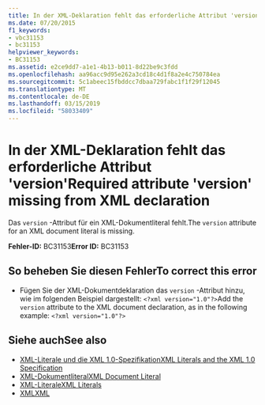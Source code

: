 ```yaml
---
title: In der XML-Deklaration fehlt das erforderliche Attribut 'version'
ms.date: 07/20/2015
f1_keywords:
- vbc31153
- bc31153
helpviewer_keywords:
- BC31153
ms.assetid: e2ce9dd7-a1e1-4b13-b011-8d22be9c3fdd
ms.openlocfilehash: aa96acc9d95e262a3cd18c4d1f8a2e4c750784ea
ms.sourcegitcommit: 5c1abeec15fbddcc7dbaa729fabc1f1f29f12045
ms.translationtype: MT
ms.contentlocale: de-DE
ms.lasthandoff: 03/15/2019
ms.locfileid: "58033409"
---
```

# <a name="required-attribute-version-missing-from-xml-declaration"></a><span data-ttu-id="6964b-102">In der XML-Deklaration fehlt das erforderliche Attribut 'version'</span><span class="sxs-lookup"><span data-stu-id="6964b-102">Required attribute 'version' missing from XML declaration</span></span>
<span data-ttu-id="6964b-103">Das `version` -Attribut für ein XML-Dokumentliteral fehlt.</span><span class="sxs-lookup"><span data-stu-id="6964b-103">The `version` attribute for an XML document literal is missing.</span></span>  
  
 <span data-ttu-id="6964b-104">**Fehler-ID:** BC31153</span><span class="sxs-lookup"><span data-stu-id="6964b-104">**Error ID:** BC31153</span></span>  
  
## <a name="to-correct-this-error"></a><span data-ttu-id="6964b-105">So beheben Sie diesen Fehler</span><span class="sxs-lookup"><span data-stu-id="6964b-105">To correct this error</span></span>  
  
-   <span data-ttu-id="6964b-106">Fügen Sie der XML-Dokumentdeklaration das `version` -Attribut hinzu, wie im folgenden Beispiel dargestellt: `<?xml version="1.0"?>`</span><span class="sxs-lookup"><span data-stu-id="6964b-106">Add the `version` attribute to the XML document declaration, as in the following example: `<?xml version="1.0"?>`</span></span>  
  
## <a name="see-also"></a><span data-ttu-id="6964b-107">Siehe auch</span><span class="sxs-lookup"><span data-stu-id="6964b-107">See also</span></span>

- [<span data-ttu-id="6964b-108">XML-Literale und die XML 1.0-Spezifikation</span><span class="sxs-lookup"><span data-stu-id="6964b-108">XML Literals and the XML 1.0 Specification</span></span>](../../visual-basic/programming-guide/language-features/xml/xml-literals-and-the-xml-1-0-specification.md)
- [<span data-ttu-id="6964b-109">XML-Dokumentliteral</span><span class="sxs-lookup"><span data-stu-id="6964b-109">XML Document Literal</span></span>](../../visual-basic/language-reference/xml-literals/xml-document-literal.md)
- [<span data-ttu-id="6964b-110">XML-Literale</span><span class="sxs-lookup"><span data-stu-id="6964b-110">XML Literals</span></span>](../../visual-basic/language-reference/xml-literals/index.md)
- [<span data-ttu-id="6964b-111">XML</span><span class="sxs-lookup"><span data-stu-id="6964b-111">XML</span></span>](../../visual-basic/programming-guide/language-features/xml/index.md)
